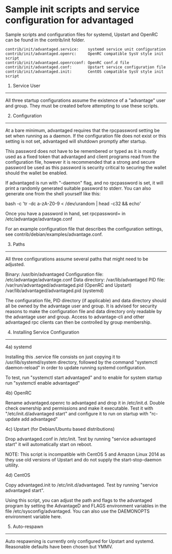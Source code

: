 Sample init scripts and service configuration for advantaged
==========================================================

Sample scripts and configuration files for systemd, Upstart and OpenRC
can be found in the contrib/init folder.

    contrib/init/advantaged.service:    systemd service unit configuration
    contrib/init/advantaged.openrc:     OpenRC compatible SysV style init script
    contrib/init/advantaged.openrcconf: OpenRC conf.d file
    contrib/init/advantaged.conf:       Upstart service configuration file
    contrib/init/advantaged.init:       CentOS compatible SysV style init script

1. Service User
---------------------------------

All three startup configurations assume the existence of a "advantage" user
and group.  They must be created before attempting to use these scripts.

2. Configuration
---------------------------------

At a bare minimum, advantaged requires that the rpcpassword setting be set
when running as a daemon.  If the configuration file does not exist or this
setting is not set, advantaged will shutdown promptly after startup.

This password does not have to be remembered or typed as it is mostly used
as a fixed token that advantaged and client programs read from the configuration
file, however it is recommended that a strong and secure password be used
as this password is security critical to securing the wallet should the
wallet be enabled.

If advantaged is run with "-daemon" flag, and no rpcpassword is set, it will
print a randomly generated suitable password to stderr.  You can also
generate one from the shell yourself like this:

bash -c 'tr -dc a-zA-Z0-9 < /dev/urandom | head -c32 && echo'

Once you have a password in hand, set rpcpassword= in /etc/advantage/advantage.conf

For an example configuration file that describes the configuration settings,
see contrib/debian/examples/advantage.conf.

3. Paths
---------------------------------

All three configurations assume several paths that might need to be adjusted.

Binary:              /usr/bin/advantaged
Configuration file:  /etc/advantage/advantage.conf
Data directory:      /var/lib/advantaged
PID file:            /var/run/advantaged/advantaged.pid (OpenRC and Upstart)
                     /var/lib/advantaged/advantaged.pid (systemd)

The configuration file, PID directory (if applicable) and data directory
should all be owned by the advantage user and group.  It is advised for security
reasons to make the configuration file and data directory only readable by the
advantage user and group.  Access to advantage-cli and other advantaged rpc clients
can then be controlled by group membership.

4. Installing Service Configuration
-----------------------------------

4a) systemd

Installing this .service file consists on just copying it to
/usr/lib/systemd/system directory, followed by the command
"systemctl daemon-reload" in order to update running systemd configuration.

To test, run "systemctl start advantaged" and to enable for system startup run
"systemctl enable advantaged"

4b) OpenRC

Rename advantaged.openrc to advantaged and drop it in /etc/init.d.  Double
check ownership and permissions and make it executable.  Test it with
"/etc/init.d/advantaged start" and configure it to run on startup with
"rc-update add advantaged"

4c) Upstart (for Debian/Ubuntu based distributions)

Drop advantaged.conf in /etc/init.  Test by running "service advantaged start"
it will automatically start on reboot.

NOTE: This script is incompatible with CentOS 5 and Amazon Linux 2014 as they
use old versions of Upstart and do not supply the start-stop-daemon uitility.

4d) CentOS

Copy advantaged.init to /etc/init.d/advantaged. Test by running "service advantaged start".

Using this script, you can adjust the path and flags to the advantaged program by
setting the AdvantageD and FLAGS environment variables in the file
/etc/sysconfig/advantaged. You can also use the DAEMONOPTS environment variable here.

5. Auto-respawn
-----------------------------------

Auto respawning is currently only configured for Upstart and systemd.
Reasonable defaults have been chosen but YMMV.
